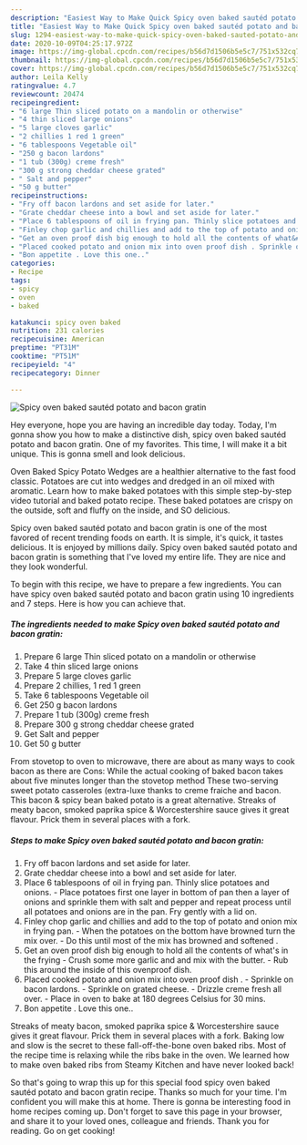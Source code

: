 ```yaml
---
description: "Easiest Way to Make Quick Spicy oven baked sautéd potato and bacon gratin"
title: "Easiest Way to Make Quick Spicy oven baked sautéd potato and bacon gratin"
slug: 1294-easiest-way-to-make-quick-spicy-oven-baked-sauted-potato-and-bacon-gratin
date: 2020-10-09T04:25:17.972Z
image: https://img-global.cpcdn.com/recipes/b56d7d1506b5e5c7/751x532cq70/spicy-oven-baked-sauted-potato-and-bacon-gratin-recipe-main-photo.jpg
thumbnail: https://img-global.cpcdn.com/recipes/b56d7d1506b5e5c7/751x532cq70/spicy-oven-baked-sauted-potato-and-bacon-gratin-recipe-main-photo.jpg
cover: https://img-global.cpcdn.com/recipes/b56d7d1506b5e5c7/751x532cq70/spicy-oven-baked-sauted-potato-and-bacon-gratin-recipe-main-photo.jpg
author: Leila Kelly
ratingvalue: 4.7
reviewcount: 20474
recipeingredient:
- "6 large Thin sliced potato on a mandolin or otherwise"
- "4 thin sliced large onions"
- "5 large cloves garlic"
- "2 chillies 1 red 1 green"
- "6 tablespoons Vegetable oil"
- "250 g bacon lardons"
- "1 tub (300g) creme fresh"
- "300 g strong cheddar cheese grated"
- " Salt and pepper"
- "50 g butter"
recipeinstructions:
- "Fry off bacon lardons and set aside for later."
- "Grate cheddar cheese into a bowl and set aside for later."
- "Place 6 tablespoons of oil in frying pan. Thinly slice potatoes and onions. Place potatoes first one layer in bottom of pan then a layer of onions and sprinkle them with salt and pepper and repeat process until all potatoes and onions are in the pan. Fry gently with a lid on."
- "Finley chop garlic and chillies and add to the top of potato and onion mix in frying pan. When the potatoes on the bottom have browned turn the mix over. Do this until most of the mix has browned and softened ."
- "Get an oven proof dish big enough to hold all the contents of what&#39;s in the frying  Crush some more garlic and and mix with the butter. Rub this around the inside of this ovenproof dish."
- "Placed cooked potato and onion mix into oven proof dish . Sprinkle on bacon lardons. Sprinkle on grated cheese. Drizzle creme fresh all over. Place in oven to bake at 180 degrees Celsius for 30 mins."
- "Bon appetite . Love this one.."
categories:
- Recipe
tags:
- spicy
- oven
- baked

katakunci: spicy oven baked 
nutrition: 231 calories
recipecuisine: American
preptime: "PT31M"
cooktime: "PT51M"
recipeyield: "4"
recipecategory: Dinner

---
```



![Spicy oven baked sautéd potato and bacon gratin](https://img-global.cpcdn.com/recipes/b56d7d1506b5e5c7/751x532cq70/spicy-oven-baked-sauted-potato-and-bacon-gratin-recipe-main-photo.jpg)

Hey everyone, hope you are having an incredible day today. Today, I'm gonna show you how to make a distinctive dish, spicy oven baked sautéd potato and bacon gratin. One of my favorites. This time, I will make it a bit unique. This is gonna smell and look delicious.

Oven Baked Spicy Potato Wedges are a healthier alternative to the fast food classic. Potatoes are cut into wedges and dredged in an oil mixed with aromatic. Learn how to make baked potatoes with this simple step-by-step video tutorial and baked potato recipe. These baked potatoes are crispy on the outside, soft and fluffy on the inside, and SO delicious.

Spicy oven baked sautéd potato and bacon gratin is one of the most favored of recent trending foods on earth. It is simple, it's quick, it tastes delicious. It is enjoyed by millions daily. Spicy oven baked sautéd potato and bacon gratin is something that I've loved my entire life. They are nice and they look wonderful.


To begin with this recipe, we have to prepare a few ingredients. You can have spicy oven baked sautéd potato and bacon gratin using 10 ingredients and 7 steps. Here is how you can achieve that.

<!--inarticleads1-->

##### The ingredients needed to make Spicy oven baked sautéd potato and bacon gratin:

1. Prepare 6 large Thin sliced potato on a mandolin or otherwise
1. Take 4 thin sliced large onions
1. Prepare 5 large cloves garlic
1. Prepare 2 chillies, 1 red 1 green
1. Take 6 tablespoons Vegetable oil
1. Get 250 g bacon lardons
1. Prepare 1 tub (300g) creme fresh
1. Prepare 300 g strong cheddar cheese grated
1. Get  Salt and pepper
1. Get 50 g butter


From stovetop to oven to microwave, there are about as many ways to cook bacon as there are Cons: While the actual cooking of baked bacon takes about five minutes longer than the stovetop method These two-serving sweet potato casseroles (extra-luxe thanks to creme fraiche and bacon. This bacon &amp; spicy bean baked potato is a great alternative. Streaks of meaty bacon, smoked paprika spice &amp; Worcestershire sauce gives it great flavour. Prick them in several places with a fork. 

<!--inarticleads2-->

##### Steps to make Spicy oven baked sautéd potato and bacon gratin:

1. Fry off bacon lardons and set aside for later.
1. Grate cheddar cheese into a bowl and set aside for later.
1. Place 6 tablespoons of oil in frying pan. Thinly slice potatoes and onions. - Place potatoes first one layer in bottom of pan then a layer of onions and sprinkle them with salt and pepper and repeat process until all potatoes and onions are in the pan. Fry gently with a lid on.
1. Finley chop garlic and chillies and add to the top of potato and onion mix in frying pan. - When the potatoes on the bottom have browned turn the mix over. - Do this until most of the mix has browned and softened .
1. Get an oven proof dish big enough to hold all the contents of what&#39;s in the frying  - Crush some more garlic and and mix with the butter. - Rub this around the inside of this ovenproof dish.
1. Placed cooked potato and onion mix into oven proof dish . - Sprinkle on bacon lardons. - Sprinkle on grated cheese. - Drizzle creme fresh all over. - Place in oven to bake at 180 degrees Celsius for 30 mins.
1. Bon appetite . Love this one..


Streaks of meaty bacon, smoked paprika spice &amp; Worcestershire sauce gives it great flavour. Prick them in several places with a fork. Baking low and slow is the secret to these fall-off-the-bone oven baked ribs. Most of the recipe time is relaxing while the ribs bake in the oven. We learned how to make oven baked ribs from Steamy Kitchen and have never looked back! 

So that's going to wrap this up for this special food spicy oven baked sautéd potato and bacon gratin recipe. Thanks so much for your time. I'm confident you will make this at home. There is gonna be interesting food in home recipes coming up. Don't forget to save this page in your browser, and share it to your loved ones, colleague and friends. Thank you for reading. Go on get cooking!
